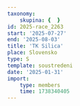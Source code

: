 ```yaml
---
taxonomy:
    skupina: {  }
id: 2025-race_2263
start: '2025-07-27'
end: '2025-08-03'
title: 'TK Silica'
place: Slovensko
type: S
template: soustredeni
date: '2025-01-31'
import:
    type: members
    time: 1738340405
---
```



